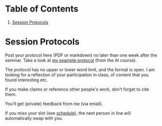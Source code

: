 
# Table of Contents

1.  [Session Protocols](#orgdfe2ef1)



<a id="orgdfe2ef1"></a>

# Session Protocols

Post your protocol here (PDF or markdown) no later than one week
after the seminar. Take a look at [my example protocol](https://github.com/birkenkrahe/mod482/blob/main/protocols/08_23_birkenkrahe.md) (from the AI
course).

The protocol has no upper or lower word limit, and the format is
open. I am looking for a reflection of your participation in class,
of content that you found interesting etc.

If you make claims or reference other people's work, don't forget to
cite them.

You'll get (private) feedback from me (via email).

If you miss your slot (see [schedule](https://github.com/birkenkrahe/mod482/blob/main/schedule.md)), the next person in line will
automatically swap with you.

